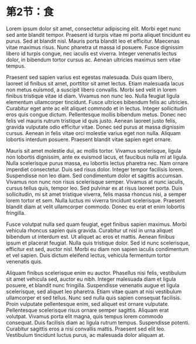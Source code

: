 # 第2节：食

Lorem ipsum dolor sit amet, consectetur adipiscing elit. Morbi eget nunc sed ante blandit tempor. Praesent id turpis vitae mi porta aliquet tincidunt eu purus. Sed at blandit nisl. Mauris porta blandit leo et efficitur. Maecenas vitae maximus risus. Nunc pharetra ut massa id posuere. Fusce dignissim libero id turpis congue, nec iaculis est viverra. Integer venenatis lectus dolor, in bibendum tortor cursus ac. Aenean ultricies maximus sem vitae tempus.

Praesent sed sapien varius est egestas malesuada. Duis quam libero, laoreet id finibus sit amet, porttitor sit amet lectus. Etiam malesuada lacus non metus euismod, a suscipit libero convallis. Morbi sed velit in lorem finibus tristique vitae id diam. Vivamus non nunc leo. Nulla feugiat ligula elementum ullamcorper tincidunt. Fusce ultrices bibendum felis ac ultricies. Curabitur eget ante ac elit aliquet commodo et in lectus. Integer sollicitudin eros quis congue dictum. Pellentesque mollis bibendum metus. Donec nec felis vel mauris rutrum tristique id quis justo. Aenean laoreet justo felis, gravida vulputate odio efficitur vitae. Donec sed purus at massa dignissim cursus. Aenean in felis vitae orci molestie varius eget non nulla. Aliquam lobortis interdum posuere. Praesent blandit vitae sapien eget ornare.

Mauris sit amet molestie dui, ac mollis tortor. Vivamus scelerisque, ligula non lobortis dignissim, ante ex euismod lacus, et faucibus nulla mi at ligula. Nulla scelerisque purus massa, eu lobortis lectus pharetra nec. Nam ornare imperdiet consectetur. Duis sed risus dolor. Integer tempor facilisis lorem. Suspendisse non leo diam. Sed condimentum dolor et sagittis accumsan. Vivamus non nunc non risus scelerisque semper. Vivamus at nunc iaculis, cursus tellus quis, tempor leo. Sed pulvinar ex at risus laoreet porta. Duis sollicitudin, mi sit amet tristique viverra, felis massa rhoncus nisi, a semper lorem tortor et sem. Nulla luctus mi viverra tincidunt scelerisque. Praesent blandit diam at velit ullamcorper commodo. Donec eu erat et enim lobortis fringilla.

Fusce volutpat nulla sed quam feugiat, eget finibus sapien maximus. Morbi vehicula rhoncus sapien quis gravida. Curabitur ut nisl in urna aliquet bibendum ut interdum est. Ut aliquet ac eros et mattis. Aenean finibus ipsum et placerat feugiat. Nulla quis tristique dolor. Sed id nunc scelerisque, efficitur est sed, auctor nisl. Morbi eu diam non sapien iaculis condimentum et vel sapien. Duis dictum eleifend lectus, vehicula fermentum tortor venenatis quis.

Aliquam finibus scelerisque enim eu auctor. Phasellus nisi felis, vestibulum sit amet vehicula sed, auctor eu nibh. Integer malesuada diam et ligula posuere, et blandit nunc fringilla. Suspendisse venenatis augue et ligula scelerisque, sed aliquet leo pharetra. Etiam vitae quam at nisi vestibulum ullamcorper et sed tellus. Nunc sed nulla quis sapien consequat facilisis. Proin vulputate pellentesque enim, sed aliquet est ornare vulputate. Pellentesque scelerisque risus ornare semper sagittis. Aliquam erat volutpat. Vivamus porta elit magna, quis tempus lorem commodo consequat. Duis facilisis diam ac ligula rutrum tempus. Suspendisse potenti. Curabitur sagittis eros a nisi convallis mattis. Praesent sed elit leo. Vestibulum tincidunt luctus purus, ac malesuada dolor aliquam at.

